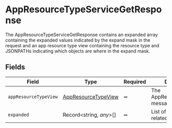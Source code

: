 # AppResourceTypeServiceGetResponse

The AppResourceTypeServiceGetResponse contains an expanded array containing the expanded values indicated by the expand mask
 in the request and an app resource type view containing the resource type and JSONPATHs indicating which objects are where in the expand mask.


## Fields

| Field                                                             | Type                                                              | Required                                                          | Description                                                       |
| ----------------------------------------------------------------- | ----------------------------------------------------------------- | ----------------------------------------------------------------- | ----------------------------------------------------------------- |
| `appResourceTypeView`                                             | [AppResourceTypeView](../../models/shared/appresourcetypeview.md) | :heavy_minus_sign:                                                | The AppResourceTypeView message.                                  |
| `expanded`                                                        | Record<string, *any*>[]                                           | :heavy_minus_sign:                                                | List of serialized related objects.                               |